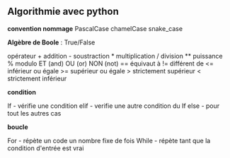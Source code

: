 ## Algorithmie avec python

**convention nommage**
PascalCase
chamelCase
snake_case

**Algèbre de Boole** : True/False

opérateur
\+ addition 
\- soustraction 
\* multiplication 
/ division
** puissance
% modulo
ET (and)
OU (or)
NON (not)
\== équivaut à
!= différent de
<= inférieur ou égale
\>= supérieur ou égale
\> strictement supérieur
< strictement inférieur

**condition**

If - vérifie une condition
elif - verifie une autre condition du If
else - pour tout les autres cas

**boucle**

For - répète un code un nombre fixe de fois
While - répète tant que la condition d'entrée est vrai

